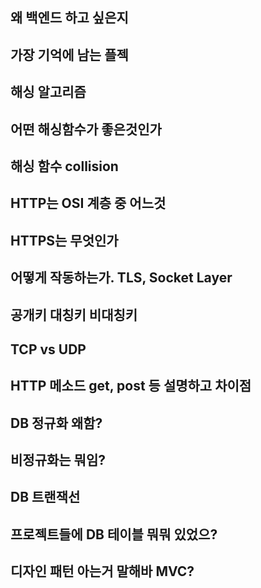 ## 왜 백엔드 하고 싶은지

## 가장 기억에 남는 플젝

## 해싱 알고리즘

## 어떤 해싱함수가 좋은것인가

## 해싱 함수 collision

## HTTP는 OSI 계층 중 어느것

## HTTPS는 무엇인가

## 어떻게 작동하는가. TLS, Socket Layer

## 공개키 대칭키 비대칭키

## TCP vs UDP

## HTTP 메소드 get, post 등 설명하고 차이점

## DB 정규화 왜함?

## 비정규화는 뭐임?

## DB 트랜잭선

## 프로젝트들에 DB 테이블 뭐뭐 있었으?

## 디자인 패턴 아는거 말해바 MVC?